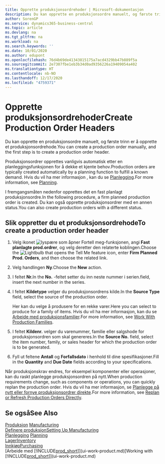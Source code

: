 ```yaml
---
title: Opprette produksjonsordrehoder | Microsoft-dokumentasjon
description: Du kan opprette en produksjonsordre manuelt, og første trinn er å opprette et produksjonsordrehode.
author: SorenGP
ms.service: dynamics365-business-central
ms.topic: article
ms.devlang: na
ms.tgt_pltfrm: na
ms.workload: na
ms.search.keywords: ''
ms.date: 10/01/2020
ms.author: edupont
ms.openlocfilehash: 76d4b69de41343815175a7acd4329bb47b889f5a
ms.sourcegitcommit: 2e7307fbe1eb3b34d0ad9356226a19409054a402
ms.translationtype: HT
ms.contentlocale: nb-NO
ms.lasthandoff: 12/17/2020
ms.locfileid: "4759371"
---
```

# <a name="create-production-order-headers"></a><span data-ttu-id="46c15-103">Opprette produksjonsordrehoder</span><span class="sxs-lookup"><span data-stu-id="46c15-103">Create Production Order Headers</span></span>
<span data-ttu-id="46c15-104">Du kan opprette en produksjonsordre manuelt, og første trinn er å opprette et produksjonsordrehode.</span><span class="sxs-lookup"><span data-stu-id="46c15-104">You can create a production order manually, and the first step is to create a production order header.</span></span>

<span data-ttu-id="46c15-105">Produksjonsordrer opprettes vanligvis automatisk etter en planleggingsfunksjonen for å dekke et kjente behov.</span><span class="sxs-lookup"><span data-stu-id="46c15-105">Production orders are typically created automatically by a planning function to fulfill a known demand.</span></span> <span data-ttu-id="46c15-106">Hvis du vil ha mer informasjon , kan du se [Planlegging](production-planning.md).</span><span class="sxs-lookup"><span data-stu-id="46c15-106">For more information, see [Planning](production-planning.md).</span></span>   

<span data-ttu-id="46c15-107">I fremgangsmåten nedenfor opprettes det en fast planlagt produksjonsordre.</span><span class="sxs-lookup"><span data-stu-id="46c15-107">In the following procedure, a firm planned production order is created.</span></span> <span data-ttu-id="46c15-108">Du kan også opprette produksjonsordrer med en annen status.</span><span class="sxs-lookup"><span data-stu-id="46c15-108">You can also create production orders with a different status.</span></span>  

## <a name="to-create-a-production-order-header"></a><span data-ttu-id="46c15-109">Slik oppretter du et produksjonsordrehode</span><span class="sxs-lookup"><span data-stu-id="46c15-109">To create a production order header</span></span>  
1.  <span data-ttu-id="46c15-110">Velg ikonet ![lyspære som åpner Fortell meg-funksjonen](media/ui-search/search_small.png "Fortell hva du vil gjøre"), angi **Fast planlagte prod.ordrer**, og velg deretter den relaterte koblingen.</span><span class="sxs-lookup"><span data-stu-id="46c15-110">Choose the ![Lightbulb that opens the Tell Me feature](media/ui-search/search_small.png "Tell me what you want to do") icon, enter **Firm Planned Prod. Orders**, and then choose the related link.</span></span>  
2.  <span data-ttu-id="46c15-111">Velg handlingen **Ny**.</span><span class="sxs-lookup"><span data-stu-id="46c15-111">Choose the **New** action.</span></span>  
3.  <span data-ttu-id="46c15-112">I feltet **Nr.**</span><span class="sxs-lookup"><span data-stu-id="46c15-112">In the **No.**</span></span> <span data-ttu-id="46c15-113">-feltet setter du inn neste nummer i serien.</span><span class="sxs-lookup"><span data-stu-id="46c15-113">field, insert the next number in the series.</span></span>  
4.  <span data-ttu-id="46c15-114">I feltet **Kildetype** velger du produksjonsordrens kilde.</span><span class="sxs-lookup"><span data-stu-id="46c15-114">In the **Source Type** field, select the source of the production order.</span></span>

    <span data-ttu-id="46c15-115">Her kan du velge å produsere for en rekke varer.</span><span class="sxs-lookup"><span data-stu-id="46c15-115">Here you can select to produce for a family of items.</span></span> <span data-ttu-id="46c15-116">Hvis du vil ha mer informasjon, kan du se [Arbeide med produksjonsfamilier](production-how-work-family.md).</span><span class="sxs-lookup"><span data-stu-id="46c15-116">For more information, see [Work With Production Families](production-how-work-family.md).</span></span>
5.  <span data-ttu-id="46c15-117">I feltet **Kildenr.** velger du varenummer, familie eller salgshode for produksjonsordren som skal genereres.</span><span class="sxs-lookup"><span data-stu-id="46c15-117">In the **Source No.** field, select the item number, family, or sales header for which the production order is to be generated.</span></span>  
6.  <span data-ttu-id="46c15-118">Fyll ut feltene **Antall** og **Forfallsdato** i henhold til dine spesifikasjoner.</span><span class="sxs-lookup"><span data-stu-id="46c15-118">Fill in the **Quantity** and **Due Date** fields according to your specifications.</span></span>  

<span data-ttu-id="46c15-119">Når produksjonskrav endres, for eksempel komponenter eller operasjoner, kan du raskt planlegge produksjonsordren på nytt.</span><span class="sxs-lookup"><span data-stu-id="46c15-119">When production requirements change, such as components or operations, you can quickly replan the production order.</span></span> <span data-ttu-id="46c15-120">Hvis du vil ha mer informasjon, se [Planlegge på nytt eller fornye produksjonsordrer direkte](production-how-to-replan-refresh-production-orders.md).</span><span class="sxs-lookup"><span data-stu-id="46c15-120">For more information, see [Replan or Refresh Production Orders Directly](production-how-to-replan-refresh-production-orders.md).</span></span> 

## <a name="see-also"></a><span data-ttu-id="46c15-121">Se også</span><span class="sxs-lookup"><span data-stu-id="46c15-121">See Also</span></span>  
<span data-ttu-id="46c15-122">[Produksjon](production-manage-manufacturing.md)  </span><span class="sxs-lookup"><span data-stu-id="46c15-122">[Manufacturing](production-manage-manufacturing.md)  </span></span>  
[<span data-ttu-id="46c15-123">Definere produksjon</span><span class="sxs-lookup"><span data-stu-id="46c15-123">Setting Up Manufacturing</span></span>](production-configure-production-processes.md)  
<span data-ttu-id="46c15-124">[Planlegging](production-planning.md)    </span><span class="sxs-lookup"><span data-stu-id="46c15-124">[Planning](production-planning.md)    </span></span>  
[<span data-ttu-id="46c15-125">Lager</span><span class="sxs-lookup"><span data-stu-id="46c15-125">Inventory</span></span>](inventory-manage-inventory.md)  
[<span data-ttu-id="46c15-126">Innkjøp</span><span class="sxs-lookup"><span data-stu-id="46c15-126">Purchasing</span></span>](purchasing-manage-purchasing.md)  
<span data-ttu-id="46c15-127">[Arbeide med [!INCLUDE[prod_short](includes/prod_short.md)]](ui-work-product.md)</span><span class="sxs-lookup"><span data-stu-id="46c15-127">[Working with [!INCLUDE[prod_short](includes/prod_short.md)]](ui-work-product.md)</span></span>
